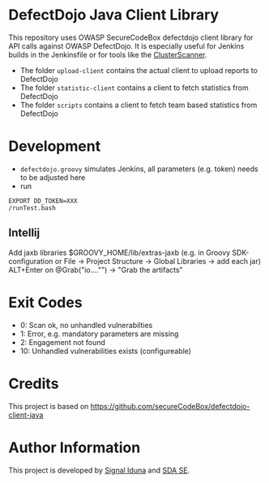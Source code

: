 # DefectDojo Java Client Library
This repository uses OWASP SecureCodeBox defectdojo client library for API calls against OWASP DefectDojo. It is especially useful for Jenkins builds in the Jenkinsfile or for tools like the [ClusterScanner](https://github.com/SDA-SE/clusterscanner).

* The folder `upload-client` contains the actual client to upload reports to DefectDojo
* The folder `statistic-client` contains a client to fetch statistics from DefectDojo
* The folder `scripts` contains a client to fetch team based statistics from DefectDojo

# Development
* `defectdojo.groovy` simulates Jenkins, all parameters (e.g. token) needs to be adjusted here
* run

```
EXPORT DD_TOKEN=XXX
/runTest.bash
```

## Intellij
Add jaxb libraries $GROOVY_HOME/lib/extras-jaxb (e.g. in Groovy SDK-configuration or File -> Project Structure -> Global Libraries -> add each jar)
ALT+Enter on @Grab("io...."") -> "Grab the artifacts" 

# Exit Codes
* 0: Scan ok, no unhandled vulnerabilties
* 1: Error, e.g. mandatory parameters are missing
* 2: Engagement not found
* 10: Unhandled vulnerabilities exists (configureable)



# Credits
This project is based on https://github.com/secureCodeBox/defectdojo-client-java

# Author Information
This project is developed by [Signal Iduna](https://www.signal-iduna.de) and [SDA SE](https://sda.se/).
